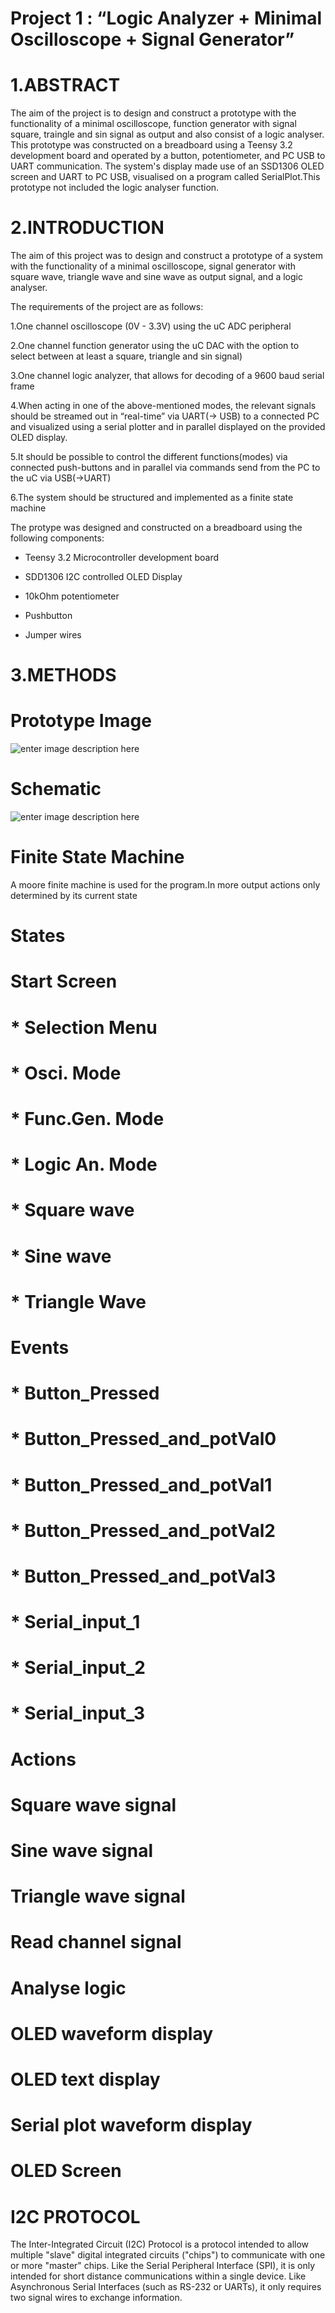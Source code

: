 # Project 1 : “Logic Analyzer + Minimal Oscilloscope + Signal Generator” 

# 1.ABSTRACT
The aim of the project  is to design and construct a prototype with the functionality of a minimal oscilloscope, function generator with signal square, traingle and sin signal as output and also consist of a logic analyser. This  prototype was constructed on a breadboard using a Teensy 3.2 development board and operated by a button, potentiometer, and PC USB to UART communication. The system's display made use of an SSD1306 OLED screen and UART to PC USB, visualised on a program called SerialPlot.This 
prototype not included the logic analyser function.

# 2.INTRODUCTION

The aim of this project was to design and construct a prototype of a system with the functionality of a minimal oscilloscope, signal generator with square wave, triangle wave and sine wave as output signal, and a logic analyser.

The requirements of the project are as follows:

1.One channel oscilloscope (0V - 3.3V) using the uC ADC peripheral

2.One channel function generator using the uC DAC with the option to select between at least a square, triangle and sin signal)

3.One channel logic analyzer, that allows for decoding of a 9600 baud serial frame

4.When acting in one of the above-mentioned modes, the relevant signals should be streamed out in “real-time” via UART(-> USB) to a connected PC and visualized using a serial plotter and in parallel displayed on the provided OLED display.

5.It should be possible to control the different functions(modes) via connected push-buttons and in parallel via commands send from the PC to the uC via USB(->UART)

6.The system should be structured and implemented as a finite state machine

The protype was designed and constructed on a breadboard using the following components:

* Teensy 3.2 Microcontroller development board

* SDD1306 I2C controlled OLED Display

* 10kOhm potentiometer

* Pushbutton

* Jumper wires

# 3.METHODS 

# Prototype Image
   
![enter image description here](https://github.com/rueben593/logic-analyzer/blob/master/IMG_20200710_200306.jpg)

   # Schematic
   
![enter image description here](https://github.com/rueben593/logic-analyzer/blob/master/Untitled%20Sketch%20schematic.jpeg_schem.jpg)


# Finite State Machine
   
   A moore finite machine is used for the program.In more output actions only determined by its current state
   
   # States
     
  # Start Screen
# * Selection Menu
# * Osci. Mode
# * Func.Gen. Mode
# * Logic An. Mode
# * Square wave
# * Sine wave
# * Triangle Wave

# Events

# * Button_Pressed
# * Button_Pressed_and_potVal0
# * Button_Pressed_and_potVal1
# * Button_Pressed_and_potVal2
# * Button_Pressed_and_potVal3
# * Serial_input_1
# * Serial_input_2
# * Serial_input_3

# Actions

# Square wave signal
# Sine wave signal
# Triangle wave signal
# Read channel signal
# Analyse logic
# OLED waveform display
# OLED text display
# Serial plot waveform display
   
   # OLED Screen
   
   # I2C PROTOCOL
   
The Inter-Integrated Circuit (I2C) Protocol is a protocol intended to allow multiple "slave" digital integrated circuits ("chips") to communicate with one or more "master" chips. Like the Serial Peripheral Interface (SPI), it is only intended for short distance communications within a single device. Like Asynchronous Serial Interfaces (such as RS-232 or UARTs), it only requires two signal wires to exchange information.


